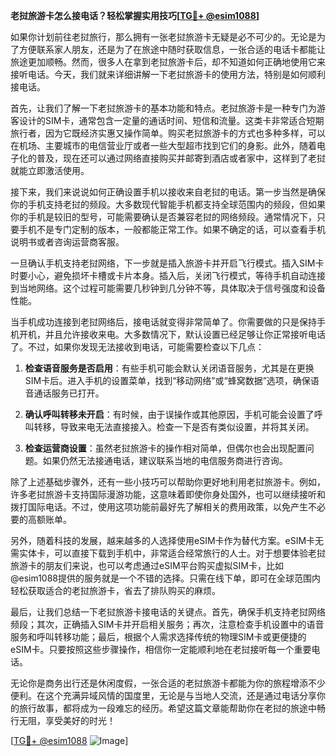 **老挝旅游卡怎么接电话？轻松掌握实用技巧[[TG💪+ @esim1088](https://t.me/s/esim1088)]**

如果你计划前往老挝旅行，那么拥有一张老挝旅游卡无疑是必不可少的。无论是为了方便联系家人朋友，还是为了在旅途中随时获取信息，一张合适的电话卡都能让旅途更加顺畅。然而，很多人在拿到老挝旅游卡后，却不知道如何正确地使用它来接听电话。今天，我们就来详细讲解一下老挝旅游卡的使用方法，特别是如何顺利接电话。

首先，让我们了解一下老挝旅游卡的基本功能和特点。老挝旅游卡是一种专门为游客设计的SIM卡，通常包含一定量的通话时间、短信和流量。这类卡非常适合短期旅行者，因为它既经济实惠又操作简单。购买老挝旅游卡的方式也多种多样，可以在机场、主要城市的电信营业厅或者一些大型超市找到它们的身影。此外，随着电子化的普及，现在还可以通过网络直接购买并邮寄到酒店或者家中，这样到了老挝就能立即激活使用。

接下来，我们来说说如何正确设置手机以接收来自老挝的电话。第一步当然是确保你的手机支持老挝的频段。大多数现代智能手机都支持全球范围内的频段，但如果你的手机是较旧的型号，可能需要确认是否兼容老挝的网络频段。通常情况下，只要手机不是专门定制的版本，一般都能正常工作。如果不确定的话，可以查看手机说明书或者咨询运营商客服。

一旦确认手机支持老挝网络，下一步就是插入旅游卡并开启飞行模式。插入SIM卡时要小心，避免损坏卡槽或卡片本身。插入后，关闭飞行模式，等待手机自动连接到当地网络。这个过程可能需要几秒钟到几分钟不等，具体取决于信号强度和设备性能。

当手机成功连接到老挝网络后，接电话就变得非常简单了。你需要做的只是保持手机开机，并且允许接收来电。大多数情况下，默认设置已经足够让你正常接听电话了。不过，如果你发现无法接收到电话，可能需要检查以下几点：

1. **检查语音服务是否启用**：有些手机可能会默认关闭语音服务，尤其是在更换SIM卡后。进入手机的设置菜单，找到“移动网络”或“蜂窝数据”选项，确保语音通话服务已打开。
   
2. **确认呼叫转移未开启**：有时候，由于误操作或其他原因，手机可能会设置了呼叫转移，导致来电无法直接接入。检查一下是否有类似设置，并将其关闭。

3. **检查运营商设置**：虽然老挝旅游卡的操作相对简单，但偶尔也会出现配置问题。如果仍然无法接通电话，建议联系当地的电信服务商进行咨询。

除了上述基础步骤外，还有一些小技巧可以帮助你更好地利用老挝旅游卡。例如，许多老挝旅游卡支持国际漫游功能，这意味着即使你身处国外，也可以继续接听和拨打国际电话。不过，使用这项功能前最好先了解相关的费用政策，以免产生不必要的高额账单。

另外，随着科技的发展，越来越多的人选择使用eSIM卡作为替代方案。eSIM卡无需实体卡，可以直接下载到手机中，非常适合经常旅行的人士。对于想要体验老挝旅游卡的朋友们来说，也可以考虑通过eSIM平台购买虚拟SIM卡，比如@esim1088提供的服务就是一个不错的选择。只需在线下单，即可在全球范围内轻松获取适合的老挝旅游卡，省去了排队购买的麻烦。

最后，让我们总结一下老挝旅游卡接电话的关键点。首先，确保手机支持老挝网络频段；其次，正确插入SIM卡并开启相关服务；再次，注意检查手机设置中的语音服务和呼叫转移功能；最后，根据个人需求选择传统的物理SIM卡或更便捷的eSIM卡。只要按照这些步骤操作，相信你一定能顺利地在老挝接听每一个重要电话。

无论你是商务出行还是休闲度假，一张合适的老挝旅游卡都能为你的旅程增添不少便利。在这个充满异域风情的国度里，无论是与当地人交流，还是通过电话分享你的旅行故事，都将成为一段难忘的经历。希望这篇文章能帮助你在老挝的旅途中畅行无阻，享受美好的时光！

[[TG💪+ @esim1088](https://t.me/s/esim1088) ![Image](https://i.postimg.cc/4NQfJmqS/Snipaste-2025-05-13-00-14-12.png)]